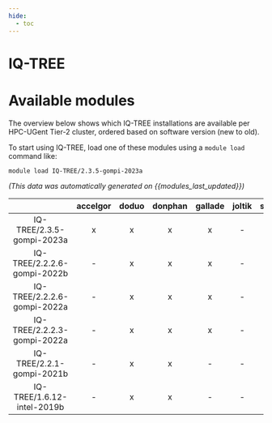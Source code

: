 ```yaml
---
hide:
  - toc
---
```


IQ-TREE
=======

# Available modules


The overview below shows which IQ-TREE installations are available per HPC-UGent Tier-2 cluster, ordered based on software version (new to old).

To start using IQ-TREE, load one of these modules using a `module load` command like:

```shell
module load IQ-TREE/2.3.5-gompi-2023a
```

*(This data was automatically generated on {{modules_last_updated}})*  

| |accelgor|doduo|donphan|gallade|joltik|shinx|skitty|
| :---: | :---: | :---: | :---: | :---: | :---: | :---: | :---: |
|IQ-TREE/2.3.5-gompi-2023a|x|x|x|x|-|x|x|
|IQ-TREE/2.2.2.6-gompi-2022b|-|x|x|x|-|-|-|
|IQ-TREE/2.2.2.6-gompi-2022a|-|x|x|x|-|-|-|
|IQ-TREE/2.2.2.3-gompi-2022a|-|x|x|x|-|-|-|
|IQ-TREE/2.2.1-gompi-2021b|-|x|x|-|-|-|-|
|IQ-TREE/1.6.12-intel-2019b|-|x|x|-|-|-|-|
